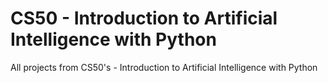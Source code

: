 # CS50 - Introduction to Artificial Intelligence with Python

All projects from CS50's - Introduction to Artificial Intelligence with Python
